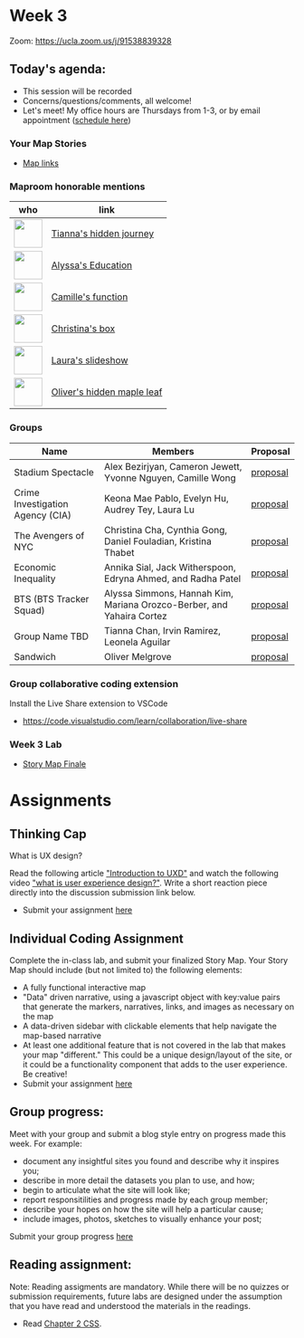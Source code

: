 # Week 3


Zoom: https://ucla.zoom.us/j/91538839328

## Today's agenda:

- This session will be recorded
- Concerns/questions/comments, all welcome!
- Let's meet! My office hours are Thursdays from 1-3, or by email appointment ([schedule here](https://calendly.com/yohda/dh151))

### Your Map Stories

- [Map links](https://github.com/yohman/22S-DH151/discussions/5)

### Maproom honorable mentions

who | link 
--- | ---
<img src="https://avatars.githubusercontent.com/u/102552593?s=64&v=4" width=50> | [Tianna's hidden journey](https://tiannachan.github.io/DH151/Week2/)
<img src="https://avatars.githubusercontent.com/u/97260713?s=64&v=4" width=50> | [Alyssa's Education](https://lsssmmns.github.io/DH151/Week2/index.html)
<img src="https://avatars.githubusercontent.com/u/66044667?s=64&v=4" width=50> | [Camille's function](https://camilleivywong.github.io/DH151/Week02/index.html)
<img src="https://avatars.githubusercontent.com/u/79070365?s=64&v=4" width=50> | [Christina's box](https://ygcha.github.io/DH151/Week2/location.html)
<img src="https://avatars.githubusercontent.com/u/81529754?s=64&v=4" width=50> | [Laura's slideshow](https://snlaurax.github.io/DH151/Week2/index)
<img src="https://avatars.githubusercontent.com/u/38347766?s=64&v=4" width=50> | [Oliver's hidden maple leaf](https://melgrove.github.io/DH151/Week2/index.html)

### Groups

Name | Members | Proposal
--- | --- | ---
Stadium Spectacle | Alex Bezirjyan, Cameron Jewett, Yvonne Nguyen, Camille Wong | [proposal](https://yvonne-nguyen.github.io/stadiums/assignment-1)
Crime Investigation Agency (CIA) | Keona Mae Pablo, Evelyn Hu, Audrey Tey, Laura Lu | [proposal](https://evelyn-s-hu.github.io/DH151-CIA/)
The Avengers of NYC | Christina Cha, Cynthia Gong, Daniel Fouladian, Kristina Thabet | [proposal](https://cynthiagong.github.io/nyccrime/proposal)
Economic Inequality | Annika Sial, Jack Witherspoon, Edryna Ahmed, and Radha Patel | [proposal](https://radha0207.github.io/Economic-Inequality-working-title-/Group%20Assignment/index.html)
BTS (BTS Tracker Squad) | Alyssa Simmons, Hannah Kim, Mariana Orozco-Berber, and Yahaira Cortez | [proposal](https://github.com/lsssmmns/BTSTrackerSquad/blob/main/README.md)
Group Name TBD | Tianna Chan, Irvin Ramirez, Leonela Aguilar | [proposal](https://tiannachan.github.io/DH151-SocialMedia/README.md)
Sandwich | Oliver Melgrove | [proposal](https://github.com/melgrove/DH151/blob/main/proposal.md)

### Group collaborative coding extension

Install the Live Share extension to VSCode

- https://code.visualstudio.com/learn/collaboration/live-share

### Week 3 Lab

- [Story Map Finale](Lab)

# Assignments

## Thinking Cap

What is UX design?

Read the following article ["Introduction to UXD"](https://medium.com/beakerandflint/an-introduction-user-experience-design-2a7f8167bf03) and watch the following video ["what is user experience design?"](https://www.youtube.com/watch?v=Nj6x01wg2WA). Write a short reaction piece directly into the discussion submission link below.

- Submit your assignment [here](https://github.com/yohman/22S-DH151/discussions/6)

## Individual Coding Assignment

Complete the in-class lab, and submit your finalized Story Map. Your Story Map should include (but not limited to) the following elements:

- A fully functional interactive map
- "Data" driven narrative, using a javascript object with key:value pairs that generate the markers, narratives, links, and images as necessary on the map
- A data-driven sidebar with clickable elements that help navigate the map-based narrative
- At least one additional feature that is not covered in the lab that makes your map "different." This could be a unique design/layout of the site, or it could be a functionality component that adds to the user experience. Be creative!
- Submit your assignment [here](https://github.com/yohman/22S-DH151/discussions/7)

## Group progress:

Meet with your group and submit a blog style entry on progress made this week. For example:

- document any insightful sites you found and describe why it inspires you; 
- describe in more detail the datasets you plan to use, and how; 
- begin to articulate what the site will look like; 
- report responsitilities and progress made by each group member;
- describe your hopes on how the site will help a particular cause; 
- include images, photos, sketches to visually enhance your post;

Submit your group progress [here](https://github.com/yohman/22S-DH151/discussions/8)


## Reading assignment:

Note: Reading assigments are mandatory. While there will be no quizzes or submission requirements, future labs are designed under the assumption that you have read and understood the materials in the readings.

- Read [Chapter 2 CSS](https://geobgu.xyz/web-mapping2/css.html). 
